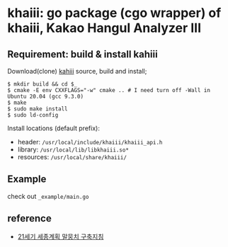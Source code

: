 # khaiii: go package (cgo wrapper) of khaiii, Kakao Hangul Analyzer III

## Requirement: build & install kahiii

Download(clone) [kahiii](https://github.com/kakao/khaiii) source, build and install;

    $ mkdir build && cd $_
    $ cmake -E env CXXFLAGS="-w" cmake .. # I need turn off -Wall in Ubuntu 20.04 (gcc 9.3.0)
    $ make
    $ sudo make install
    $ sudo ld-config

Install locations (default prefix):

* header: `/usr/local/include/khaiii/khaiii_api.h`
* library: `/usr/local/lib/libkhaiii.so*`
* resources: `/usr/local/share/khaiii/`

## Example

check out `_example/main.go`

## reference

* [21세기 세종계획 말뭉치 구축지침](https://ithub.korean.go.kr/user/total/referenceView.do?boardSeq=5&articleSeq=103&boardGb=T&isInsUpd=&boardType=CORPUS)
